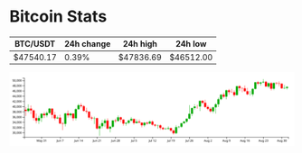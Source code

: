 # Bitcoin Stats

BTC/USDT|24h change|24h high|24h low|
|---|---|---|---|
|$47540.17|0.39%|$47836.69|$46512.00|

<img src="./chart.svg">
